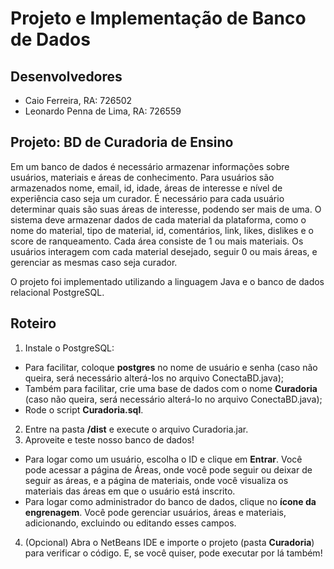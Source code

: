 # Projeto e Implementação de Banco de Dados

## Desenvolvedores
* Caio Ferreira, RA: 726502
* Leonardo Penna de Lima, RA: 726559

## Projeto: BD de Curadoria de Ensino

Em um banco de dados é necessário armazenar informações sobre usuários, materiais e áreas de conhecimento.
Para usuários são armazenados nome, email, id, idade, áreas de interesse e nível de experiência caso seja um curador.
É necessário para cada usuário determinar quais são suas áreas de interesse, podendo ser mais de uma.
O sistema deve armazenar dados de cada material da plataforma, como o nome do material, tipo de material, id, comentários, link, likes, dislikes e o score de ranqueamento.
Cada área consiste de 1 ou mais materiais.
Os usuários interagem com cada material desejado, seguir 0 ou mais áreas, e gerenciar as mesmas caso seja curador.

O projeto foi implementado utilizando a linguagem Java e o banco de dados relacional PostgreSQL.

## Roteiro

1. Instale o PostgreSQL:
  * Para facilitar, coloque __postgres__ no nome de usuário e senha (caso não queira, será necessário alterá-los no arquivo ConectaBD.java);
  * Também para facilitar, crie uma base de dados com o nome __Curadoria__ (caso não queira, será necessário alterá-lo no arquivo ConectaBD.java);
  * Rode o script __Curadoria.sql__.
2. Entre na pasta __/dist__ e execute o arquivo Curadoria.jar.
3. Aproveite e teste nosso banco de dados!
  * Para logar como um usuário, escolha o ID e clique em __Entrar__. Você pode acessar a página de Áreas, onde você pode seguir ou deixar de seguir as áreas, e a página de materiais, onde você visualiza os materiais das áreas em que o usuário está inscrito.
  * Para logar como administrador do banco de dados, clique no __ícone da engrenagem__. Você pode gerenciar usuários, áreas e materiais, adicionando, excluindo ou editando esses campos.
4. (Opcional) Abra o NetBeans IDE e importe o projeto (pasta __Curadoria__) para verificar o código. E, se você quiser, pode executar por lá também!
